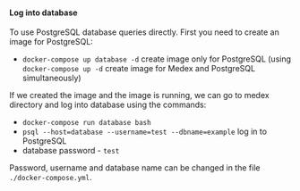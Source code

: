 #### Log into database ####
To use PostgreSQL database queries directly. First you need to create an image for PostgreSQL:
* `docker-compose up database -d` create image only for PostgreSQL (using `docker-compose up -d` create image for Medex and PostgreSQL simultaneously)

If we created the image and the image is running, we can go to medex directory and log into database using the commands:
* `docker-compose run database bash`
* `psql --host=database --username=test --dbname=example` log in to PostgreSQL
* database password - `test`

Password, username and database name can be changed in the file `./docker-compose.yml`.